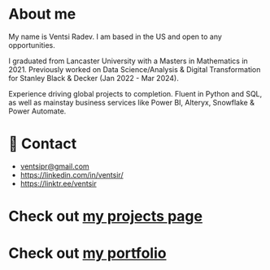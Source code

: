 # About me

My name is Ventsi Radev. I am based in the US and open to any opportunities.

I graduated from Lancaster University with a Masters in Mathematics in 2021. Previously worked on Data Science/Analysis & Digital Transformation for Stanley Black & Decker (Jan 2022 - Mar 2024).

Experience driving global projects to completion. Fluent in Python and SQL, as well as  mainstay business services like Power BI, Alteryx, Snowflake & Power Automate.

# 📧 Contact
- ventsipr@gmail.com
- https://linkedin.com/in/ventsir/
- https://linktr.ee/ventsir

# Check out [my projects page](https://ventsir.github.io/)
# Check out [my portfolio](./Portfolio)

<!---
ventsiR/ventsiR is a ✨ special ✨ repository because its `README.md` (this file) appears on your GitHub profile.
You can click the Preview link to take a look at your changes.
--->
